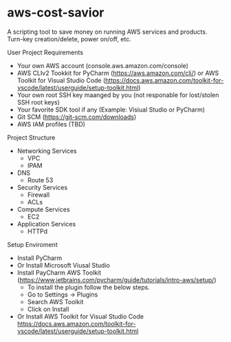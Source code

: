 # aws-cost-savior
A scripting tool to save money on running AWS services and products. Turn-key creation/delete, power on/off, etc.


User Project Requirements

* Your own AWS account  (console.aws.amazon.com/console)
* AWS CLIv2 Tookkit for PyCharm (https://aws.amazon.com/cli/) or AWS Toolkit for Visual Studio Code (https://docs.aws.amazon.com/toolkit-for-vscode/latest/userguide/setup-toolkit.html)
* Your own root SSH key maanged by you (not responable for lost/stolen SSH root keys)
* Your favorite SDK tool if any (Example: Visiual Studio or PyCharm)
* Git SCM (https://git-scm.com/downloads) 
* AWS IAM profiles (TBD)


Project Structure

* Networking Services
  * VPC
  * IPAM
* DNS
  * Route 53
* Security Services
  * Firewall
  * ACLs
* Compute Services
  * EC2 
* Application Services
  * HTTPd



Setup Enviroment

* Install PyCharm 
* Or Install Microsoft Viusal Studio
* Install PayCharm AWS Toolkit (https://www.jetbrains.com/pycharm/guide/tutorials/intro-aws/setup/)
  * To install the plugin follow the below steps.
  * Go to Settings -> Plugins
   * Search AWS Toolkit
    * Click on Install
* Or Install AWS Toolkit for Visual Studio Code https://docs.aws.amazon.com/toolkit-for-vscode/latest/userguide/setup-toolkit.html



